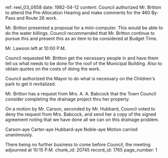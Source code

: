 ref: reel_03_0658
date: 1982-04-12
content: Council authorized Mr. Britton to attend the Pre-Allocation Hearing and make comments for the 460 By-Pass and Route 26 work.

Mr. Britton presented a proposal for a mini-computer. This would be able to do the water billings. Council recommended that Mr. Britton continue to pursue this and present this as an item to be considered at Budget Time.

Mr. Lawson left at 10:00 P.M.

Council requested Mr. Britton get the necessary people in and have them tell us what needs to be done for the roof of the Municipal Building. Also to obtain quotes on the costs of doing the work.

Council authorized the Mayor to do what is necessary on the Children's park to get it revitalized.

Mr. Britton has a request from Mrs. A. A. Babcock that the Town Council consider completing the drainage project thru her property.

On a motion by Mr. Carson, seconded by Mr. Hubbard, Council voted to deny the request from Mrs. Babcock, and send her a copy of the signed agreement noting that we have done all we can on this drainage problem.

Carson-aye Carter-aye Hubbard-aye Noble-aye
Motion carried unanimously.

There being no further business to come before Council, the meeting adjourned at 10:15 P.M.
chunk_id: 20745
record_id: 1765
page_number: 1

